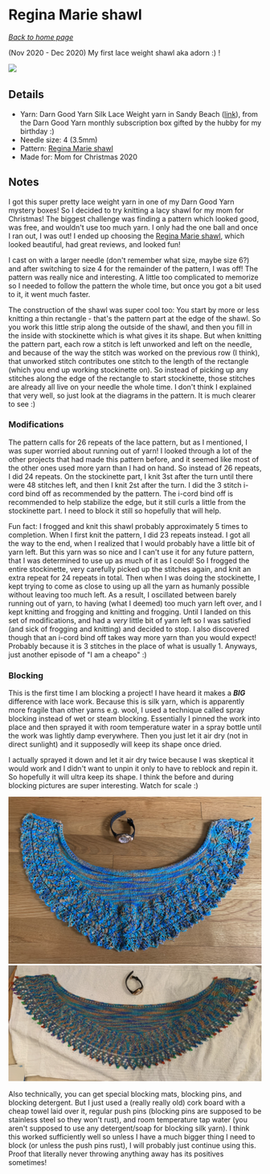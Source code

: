 # Regina Marie shawl

[*Back to home page*](..)

(Nov 2020 - Dec 2020) My first lace weight shawl aka adorn :) ! 

<img src="media/regina_marie.jpg" style="max-width: 100%" />

## Details
- Yarn: Darn Good Yarn Silk Lace Weight yarn in Sandy Beach ([link](https://www.darngoodyarn.com/products/lace-weight-silk-yarn?variant=869997445126)), from the Darn Good Yarn monthly subscription box gifted by the hubby for my birthday :) 
- Needle size: 4 (3.5mm) 
- Pattern: [Regina Marie shawl](https://www.ravelry.com/patterns/library/regina-marie)
- Made for: Mom for Christmas 2020

## Notes
I got this super pretty lace weight yarn in one of my Darn Good Yarn mystery boxes! So I decided to try knitting a lacy shawl for my mom for Christmas! The biggest challenge was finding a pattern which looked good, was free, and wouldn't use too much yarn. I only had the one ball and once I ran out, I was out! I ended up choosing the [Regina Marie shawl](https://www.ravelry.com/patterns/library/regina-marie), which looked beautiful, had great reviews, and looked fun! 

I cast on with a larger needle (don't remember what size, maybe size 6?) and after switching to size 4 for the remainder of the pattern, I was off! The pattern was really nice and interesting. A little too complicated to memorize so I needed to follow the pattern the whole time, but once you got a bit used to it, it went much faster. 

The construction of the shawl was super cool too: You start by more or less knitting a thin rectangle - that's the pattern part at the edge of the shawl. So you work this little strip along the outside of the shawl, and then you fill in the inside with stockinette which is what gives it its shape. But when knitting the pattern part, each row a stitch is left unworked and left on the needle, and because of the way the stitch was worked on the previous row (I think), that unworked stitch contributes one stitch to the length of the rectangle (which you end up working stockinette on). So instead of picking up any stitches along the edge of the rectangle to start stockinette, those stitches are already all live on your needle the whole time. I don't think I explained that very well, so just look at the diagrams in the pattern. It is much clearer to see :) 

### Modifications

The pattern calls for 26 repeats of the lace pattern, but as I mentioned, I was super worried about running out of yarn! I looked through a lot of the other projects that had made this pattern before, and it seemed like most of the other ones used more yarn than I had on hand. So instead of 26 repeats, I did 24 repeats. On the stockinette part, I knit 3st after the turn until there were 48 stitches left, and then I knit 2st after the turn. I did the 3 stitch i-cord bind off as recommended by the pattern. The i-cord bind off is recommended to help stabilize the edge, but it still curls a little from the stockinette part. I need to block it still so hopefully that will help. 

Fun fact: I frogged and knit this shawl probably approximately 5 times to completion. When I first knit the pattern, I did 23 repeats instead. I got all the way to the end, when I realized that I would probably have a little bit of yarn left. But this yarn was so nice and I can't use it for any future pattern, that I was determined to use up as much of it as I could! So I frogged the entire stockinette, very carefully picked up the stitches again, and knit an extra repeat for 24 repeats in total. Then when I was doing the stockinette, I kept trying to come as close to using up all the yarn as humanly possible without leaving too much left. As a result, I oscillated between barely running out of yarn, to having (what I deemed) too much yarn left over, and I kept knitting and frogging and knitting and frogging. Until I landed on this set of modifications, and had a *very* little bit of yarn left so I was satisfied (and sick of frogging and knitting) and decided to stop. I also discovered though that an i-cord bind off takes way more yarn than you would expect! Probably because it is 3 stitches in the place of what is usually 1. Anyways, just another episode of "I am a cheapo" :) 

### Blocking

This is the first time I am blocking a project! I have heard it makes a ***BIG*** difference with lace work. Because this is silk yarn, which is apparently more fragile than other yarns e.g. wool, I used a technique called spray blocking instead of wet or steam blocking. Essentially I pinned the work into place and then sprayed it with room temperature water in a spray bottle until the work was lightly damp everywhere. Then you just let it air dry (not in direct sunlight) and it supposedly will keep its shape once dried. 

I actually sprayed it down and let it air dry twice because I was skeptical it would work and I didn't want to unpin it only to have to reblock and repin it. So hopefully it will ultra keep its shape. I think the before and during blocking pictures are super interesting. Watch for scale :) 

<img src="media/regina_marie_preblock.jpg" style="max-width: 100%" />
<img src="media/regina_marie_pinned.jpg" style="max-width: 100%" />

Also technically, you can get special blocking mats, blocking pins, and blocking detergent. But I just used a (really really old) cork board with a cheap towel laid over it, regular push pins (blocking pins are supposed to be stainless steel so they won't rust), and room temperature tap water (you aren't supposed to use any detergent/soap for blocking silk yarn). I think this worked sufficiently well so unless I have a much bigger thing I need to block (or unless the push pins rust), I will probably just continue using this. Proof that literally never throwing anything away has its positives sometimes! 

